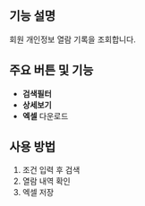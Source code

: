 
## 기능 설명
회원 개인정보 열람 기록을 조회합니다.

## 주요 버튼 및 기능
- **검색필터**
- **상세보기**
- **엑셀** 다운로드

## 사용 방법
1. 조건 입력 후 검색
2. 열람 내역 확인
3. 엑셀 저장
